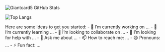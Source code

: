 ![Giantcard5 GitHub Stats](https://github-readme-stats.vercel.app/api?username=giantcard5&show_icons=true)

![Top Langs](https://github-readme-stats.vercel.app/api/top-langs/?username=CharalambosIoannou&theme=tokyonight)

<!--
<a target="_blank" href="https://www.linkedin.com/in/renato-soares-b5019a1b9//">
  <img align="left" alt="LinkdeIN" width="22px" src="https://cdn.jsdelivr.net/npm/simple-icons@v3/icons/linkedin.svg" />
</a>
<a target="_blank" href="https://www.instagram.com/giantcard5/">
  <img align="left" alt="Instagram" width="22px" src="https://cdn.jsdelivr.net/npm/simple-icons@v3/icons/instagram.svg" />
</a> --!>


Here are some ideas to get you started:

- 🔭 I’m currently working on ...
- 🌱 I’m currently learning ...
- 👯 I’m looking to collaborate on ...
- 🤔 I’m looking for help with ...
- 💬 Ask me about ...
- 📫 How to reach me: ...
- 😄 Pronouns: ...
- ⚡ Fun fact: ...

